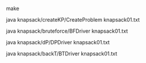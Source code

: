 make

java knapsack/createKP/CreateProblem knapsack01.txt

java knapsack/bruteforce/BFDriver knapsack01.txt

java knapsack/dP/DPDriver knapsack01.txt

java knapsack/backT/BTDriver knapsack01.txt